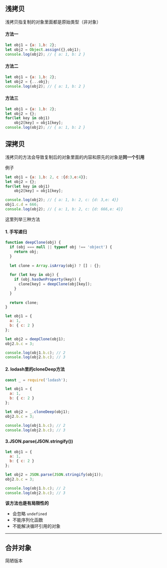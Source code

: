 ## 浅拷贝

浅拷贝指复制的对象里面都是原始类型（非对象）



#### 方法一

```js
let obj1 = {a: 1,b: 2};
let obj2 = Object.assign({},obj1);
console.log(obj2); // { a: 1, b: 2 }
```



#### 方法二

```js
let obj1 = {a: 1,b: 2};
let obj2 = {...obj};
console.log(obj2); // { a: 1, b: 2 }
```



#### 方法三

```js
let obj1 = {a: 1,b: 2};
let obj2 = {};
for(let key in obj1)
    obj2[key] = obj1[key];
console.log(obj2); // { a: 1, b: 2 }
```



## 深拷贝

浅拷贝的方法会导致复制后的对象里面的内容和原先的对象是**同一个引用**



例子

```js
let obj1 = {a: 1,b: 2, c :{d:3,e:4}};
let obj2 = {};
for(let key in obj1)
    obj2[key] = obj1[key];

console.log(obj2); // { a: 1, b: 2, c: {d: 3,e: 4}}
obj1.c.d = 666;
console.log(obj2); // { a: 1, b: 2, c: {d: 666,e: 4}}
```



这里列举三种方法

#### 1. 手写递归

```js
function deepClone(obj) {
  if (obj === null || typeof obj !== 'object') {
    return obj;
  }
  
  let clone = Array.isArray(obj) ? [] : {};
  
  for (let key in obj) {
    if (obj.hasOwnProperty(key)) {
      clone[key] = deepClone(obj[key]);
    }
  }
  
  return clone;
}

let obj1 = {
  a: 1,
  b: { c: 2 }
};

let obj2 = deepClone(obj1);
obj2.b.c = 3;

console.log(obj1.b.c); // 2
console.log(obj2.b.c); // 3
```



#### 2. lodash里的cloneDeep方法

```js
const _ = require('lodash');

let obj1 = {
  a: 1,
  b: { c: 2 }
};

let obj2 = _.cloneDeep(obj1);
obj2.b.c = 3;

console.log(obj1.b.c); // 2
console.log(obj2.b.c); // 3
```



#### 3.JSON.parse(JSON.stringify())

```javascript
let obj1 = {
  a: 1,
  b: { c: 2 }
};

let obj2 = JSON.parse(JSON.stringify(obj1));
obj2.b.c = 3;

console.log(obj1.b.c); // 2
console.log(obj2.b.c); // 3
```

**该方法也是有局限性的**

- 会忽略 `undefined`
- 不能序列化函数
- 不能解决循环引用的对象

---

## 合并对象

简陋版本

```javascript


```



